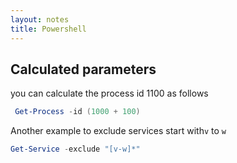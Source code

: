 ```yaml
---
layout: notes 
title: Powershell
---
```



## Calculated parameters

you can calculate the process id 1100 as follows
```powershell
 Get-Process -id (1000 + 100)
```
Another example to exclude services start with`v` to `w` 
```powershell
Get-Service -exclude "[v-w]*"
```
<!--stackedit_data:
eyJoaXN0b3J5IjpbNzcyNTY1NDQ3XX0=
-->